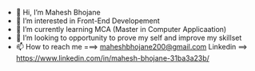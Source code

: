 - 👋 Hi, I’m Mahesh Bhojane
- 👀 I’m interested in Front-End Developement
- 🌱 I’m currently learning MCA (Master in Computer Applicaation)
- 💞️ I’m looking to opportunity to prove my self and improve my skillset 
- 📫 How to reach me ===> maheshbhojane200@gmail.com
Linkedin ==>  https://www.linkedin.com/in/mahesh-bhojane-31ba3a23b/


